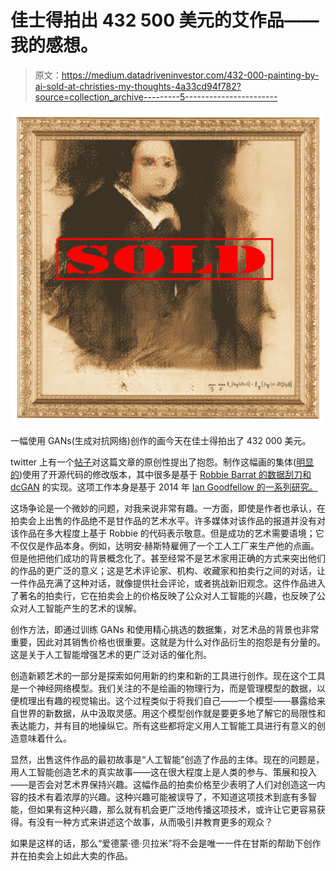 # 佳士得拍出 432 500 美元的艾作品——我的感想。

> 原文：<https://medium.datadriveninvestor.com/432-000-painting-by-ai-sold-at-christies-my-thoughts-4a33cd94f782?source=collection_archive---------5----------------------->

![](img/0c336c827f06c3d993332ad8541507e4.png)

一幅使用 GANs(生成对抗网络)创作的画今天在佳士得拍出了 432 000 美元。

twitter 上有一个[帖子](https://twitter.com/DrBeef_/status/1055285640420483073)对这篇文章的原创性提出了抱怨。制作这幅画的集体([明显的](http://obvious-art.com))使用了开源代码的修改版本，其中很多是基于 [Robbie Barrat 的数据刮刀和 dcGAN](https://github.com/robbiebarrat/art-DCGAN) 的实现。这项工作本身是基于 2014 年 [Ian Goodfellow 的一系列研究。](https://papers.nips.cc/paper/5423-generative-adversarial-nets.pdf)

这场争论是一个微妙的问题，对我来说非常有趣。一方面，即使是作者也承认，在拍卖会上出售的作品绝不是甘作品的艺术水平。许多媒体对该作品的报道并没有对该作品在多大程度上基于 Robbie 的代码表示敬意。但是成功的艺术需要语境；它不仅仅是作品本身。例如，达明安·赫斯特雇佣了一个工人工厂来生产他的点画。但是他把他们成功的背景概念化了。甚至经常不是艺术家用正确的方式来突出他们的作品的更广泛的意义；这是艺术评论家、机构、收藏家和拍卖行之间的对话，让一件作品充满了这种对话，就像提供社会评论，或者挑战新旧观念。这件作品进入了著名的拍卖行，它在拍卖会上的价格反映了公众对人工智能的兴趣，也反映了公众对人工智能产生的艺术的误解。

创作方法，即通过训练 GANs 和使用精心挑选的数据集，对艺术品的背景也非常重要，因此对其销售价格也很重要。这就是为什么对作品衍生的抱怨是有分量的。这是关于人工智能增强艺术的更广泛对话的催化剂。

创造新颖艺术的一部分是探索如何用新的约束和新的工具进行创作。现在这个工具是一个神经网络模型。我们关注的不是绘画的物理行为，而是管理模型的数据，以便梳理出有趣的视觉输出。这个过程类似于将我们自己——一个模型——暴露给来自世界的新数据，从中汲取灵感。用这个模型创作就是要更多地了解它的局限性和表达能力，并有目的地操纵它。所有这些都将定义用人工智能工具进行有意义的创造意味着什么。

显然，出售这件作品的最初故事是“人工智能”创造了作品的主体。现在的问题是，用人工智能创造艺术的真实故事——这在很大程度上是人类的参与、策展和投入——是否会对艺术界保持兴趣。这幅作品的拍卖价格至少表明了人们对创造这一内容的技术有着浓厚的兴趣。这种兴趣可能被误导了，不知道这项技术到底有多智能，但如果有这种兴趣，那么就有机会更广泛地传播这项技术，或许让它更容易获得。有没有一种方式来讲述这个故事，从而吸引并教育更多的观众？

如果是这样的话，那么“爱德蒙·德·贝拉米”将不会是唯一一件在甘斯的帮助下创作并在拍卖会上如此大卖的作品。